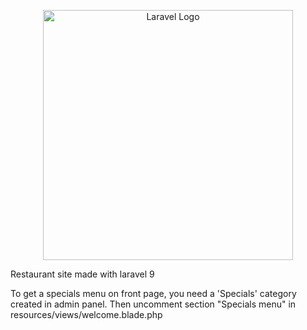 <p align="center"><a href="https://laravel.com" target="_blank"><img src="https://raw.githubusercontent.com/laravel/art/master/logo-lockup/5%20SVG/2%20CMYK/1%20Full%20Color/laravel-logolockup-cmyk-red.svg" width="400" alt="Laravel Logo"></a></p>

Restaurant site made with laravel 9

To get a specials menu on front page, you need a 'Specials' category created in admin panel. Then uncomment section "Specials menu" in resources/views/welcome.blade.php